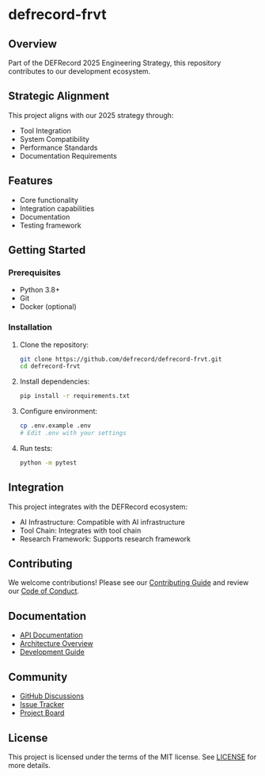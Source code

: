 # defrecord-frvt

## Overview
Part of the DEFRecord 2025 Engineering Strategy, this repository contributes to our development ecosystem.

## Strategic Alignment
This project aligns with our 2025 strategy through:
- Tool Integration
- System Compatibility
- Performance Standards
- Documentation Requirements

## Features
- Core functionality
- Integration capabilities
- Documentation
- Testing framework

## Getting Started
### Prerequisites
- Python 3.8+
- Git
- Docker (optional)

### Installation
1. Clone the repository:
   ```bash
   git clone https://github.com/defrecord/defrecord-frvt.git
   cd defrecord-frvt
   ```

2. Install dependencies:
   ```bash
   pip install -r requirements.txt
   ```

3. Configure environment:
   ```bash
   cp .env.example .env
   # Edit .env with your settings
   ```

4. Run tests:
   ```bash
   python -m pytest
   ```

## Integration
This project integrates with the DEFRecord ecosystem:
- AI Infrastructure: Compatible with AI infrastructure
- Tool Chain: Integrates with tool chain
- Research Framework: Supports research framework

## Contributing
We welcome contributions! Please see our [Contributing Guide](CONTRIBUTING.md) and review our [Code of Conduct](CODE_OF_CONDUCT.md).

## Documentation
- [API Documentation](docs/API.md)
- [Architecture Overview](docs/ARCHITECTURE.md)
- [Development Guide](docs/DEVELOPMENT.md)

## Community
- [GitHub Discussions](https://github.com/defrecord/defrecord-frvt/discussions)
- [Issue Tracker](https://github.com/defrecord/defrecord-frvt/issues)
- [Project Board](https://github.com/orgs/defrecord/projects?query=is%3Aopen)

## License
This project is licensed under the terms of the MIT license. See [LICENSE](LICENSE) for more details.
